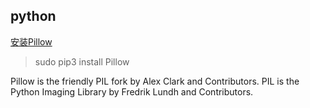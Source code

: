 ## python

[安装Pillow](https://pillow.readthedocs.io/en/latest/installation.html#basic-installation)

>sudo pip3 install Pillow

Pillow is the friendly PIL fork by Alex Clark and Contributors. PIL is the Python Imaging Library by Fredrik Lundh and Contributors.
